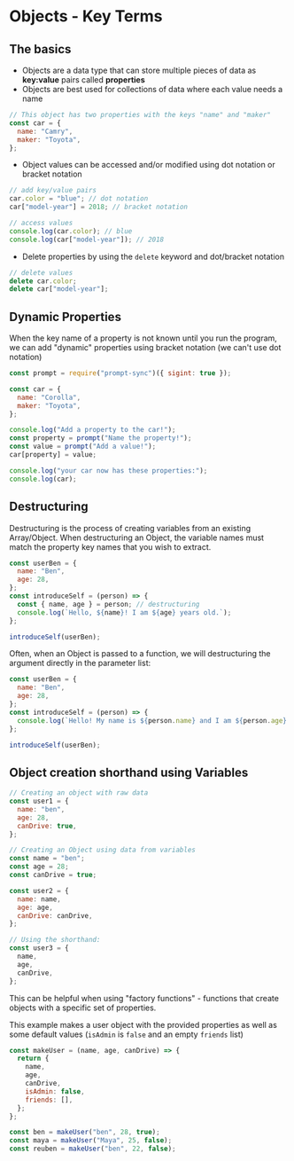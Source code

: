 # Objects - Key Terms

## The basics

- Objects are a data type that can store multiple pieces of data as **key:value** pairs called **properties**
- Objects are best used for collections of data where each value needs a name

```js
// This object has two properties with the keys "name" and "maker"
const car = {
  name: "Camry",
  maker: "Toyota",
};
```

- Object values can be accessed and/or modified using dot notation or bracket notation

```js
// add key/value pairs
car.color = "blue"; // dot notation
car["model-year"] = 2018; // bracket notation

// access values
console.log(car.color); // blue
console.log(car["model-year"]); // 2018
```

- Delete properties by using the `delete` keyword and dot/bracket notation

```js
// delete values
delete car.color;
delete car["model-year"];
```

## Dynamic Properties

When the key name of a property is not known until you run the program, we can add "dynamic" properties using bracket notation (we can't use dot notation)

```js
const prompt = require("prompt-sync")({ sigint: true });

const car = {
  name: "Corolla",
  maker: "Toyota",
};

console.log("Add a property to the car!");
const property = prompt("Name the property!");
const value = prompt("Add a value!");
car[property] = value;

console.log("your car now has these properties:");
console.log(car);
```

## Destructuring

Destructuring is the process of creating variables from an existing Array/Object. When destructuring an Object, the variable names must match the property key names that you wish to extract.

```js
const userBen = {
  name: "Ben",
  age: 28,
};
const introduceSelf = (person) => {
  const { name, age } = person; // destructuring
  console.log(`Hello, ${name}! I am ${age} years old.`);
};

introduceSelf(userBen);
```

Often, when an Object is passed to a function, we will destructuring the argument directly in the parameter list:

```js
const userBen = {
  name: "Ben",
  age: 28,
};
const introduceSelf = (person) => {
  console.log(`Hello! My name is ${person.name} and I am ${person.age} years old.`);
};

introduceSelf(userBen);
```

## Object creation shorthand using Variables

```js
// Creating an object with raw data
const user1 = {
  name: "ben",
  age: 28,
  canDrive: true,
};

// Creating an Object using data from variables
const name = "ben";
const age = 28;
const canDrive = true;

const user2 = {
  name: name,
  age: age,
  canDrive: canDrive,
};

// Using the shorthand:
const user3 = {
  name,
  age,
  canDrive,
};
```

This can be helpful when using "factory functions" - functions that create objects with a specific set of properties.

This example makes a user object with the provided properties as well as some default values (`isAdmin` is `false` and an empty `friends` list)

```js
const makeUser = (name, age, canDrive) => {
  return {
    name,
    age,
    canDrive,
    isAdmin: false,
    friends: [],
  };
};

const ben = makeUser("ben", 28, true);
const maya = makeUser("Maya", 25, false);
const reuben = makeUser("ben", 22, false);
```
